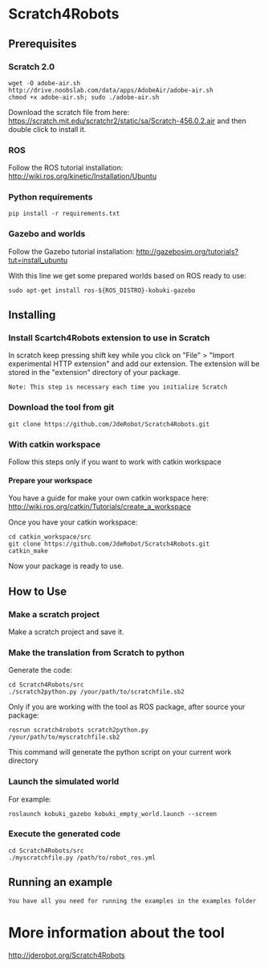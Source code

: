 # Scratch4Robots

## Prerequisites

### Scratch 2.0

    wget -O adobe-air.sh http://drive.noobslab.com/data/apps/AdobeAir/adobe-air.sh
    chmod +x adobe-air.sh; sudo ./adobe-air.sh

Download the scratch file from here: https://scratch.mit.edu/scratchr2/static/sa/Scratch-456.0.2.air and then double click to install it.

### ROS

Follow the ROS tutorial installation: http://wiki.ros.org/kinetic/Installation/Ubuntu

### Python requirements

    pip install -r requirements.txt

### Gazebo and worlds

Follow the Gazebo tutorial installation: http://gazebosim.org/tutorials?tut=install_ubuntu

With this line we get some prepared worlds based on ROS ready to use:

    sudo apt-get install ros-${ROS_DISTRO}-kobuki-gazebo


## Installing

### Install Scartch4Robots extension to use in Scratch

In scratch keep pressing shift key while you click on "File" > "Import experimental HTTP extension" and add our extension.
The extension will be stored in the "extension" directory of your package.

    Note: This step is necessary each time you initialize Scratch

### Download the tool from git

    git clone https://github.com/JdeRobot/Scratch4Robots.git

### With catkin workspace

Follow this steps only if you want to work with catkin workspace

#### Prepare your workspace

You have a guide for make your own catkin workspace here:
http://wiki.ros.org/catkin/Tutorials/create_a_workspace

Once you have your catkin workspace:

	cd catkin_workspace/src
	git clone https://github.com/JdeRobot/Scratch4Robots.git
	catkin_make

Now your package is ready to use.

## How to Use

### Make a scratch project

Make a scratch project and save it.

### Make the translation from Scratch to python

Generate the code:

    cd Scratch4Robots/src
    ./scratch2python.py /your/path/to/scratchfile.sb2

Only if you are working with the tool as ROS package, after source your package:

	rosrun scratch4robots scratch2python.py /your/path/to/myscratchfile.sb2

This command will generate the python script on your current work directory


### Launch the simulated world

For example:

    roslaunch kobuki_gazebo kobuki_empty_world.launch --screen


### Execute the generated code

	cd Scratch4Robots/src
	./myscratchfile.py /path/to/robot_ros.yml

## Running an example

    You have all you need for running the examples in the examples folder


# More information about the tool

http://jderobot.org/Scratch4Robots
